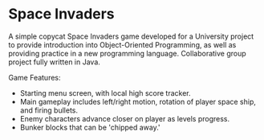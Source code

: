 # Space Invaders
A simple copycat Space Invaders game developed for a University project to provide introduction into Object-Oriented Programming, as well as providing practice in a new programming language.
Collaborative group project fully written in Java.

Game Features:
- Starting menu screen, with local high score tracker.
- Main gameplay includes left/right motion, rotation of player space ship, and firing bullets.
- Enemy characters advance closer on player as levels progress.
- Bunker blocks that can be 'chipped away.'

